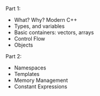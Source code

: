 Part 1:
* What? Why? Modern C++
* Types, and variables
* Basic containers: vectors, arrays
* Control Flow
* Objects

Part 2:
* Namespaces
* Templates
* Memory Management
* Constant Expressions